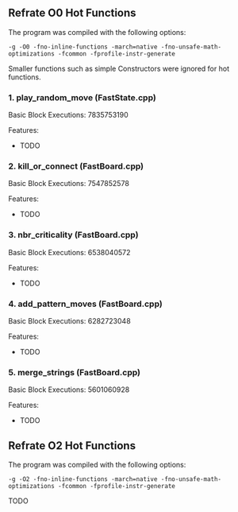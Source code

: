 ## Refrate O0 Hot Functions

The program was compiled with the following options:

```-g -O0 -fno-inline-functions -march=native -fno-unsafe-math-optimizations -fcommon -fprofile-instr-generate```

Smaller functions such as simple Constructors were ignored for hot functions.

### 1. play_random_move (FastState.cpp)
Basic Block Executions: 7835753190

Features:
* TODO

### 2. kill_or_connect (FastBoard.cpp)
Basic Block Executions: 7547852578

Features:
* TODO

### 3. nbr_criticality (FastBoard.cpp)
Basic Block Executions: 6538040572

Features:
* TODO

### 4. add_pattern_moves (FastBoard.cpp)
Basic Block Executions: 6282723048

Features:
* TODO

### 5. merge_strings (FastBoard.cpp)
Basic Block Executions: 5601060928

Features:
* TODO

## Refrate O2 Hot Functions

The program was compiled with the following options:

```-g -O2 -fno-inline-functions -march=native -fno-unsafe-math-optimizations -fcommon -fprofile-instr-generate```

TODO
